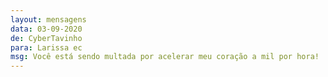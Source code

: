 ```yaml
---
layout: mensagens
data: 03-09-2020
de: CyberTavinho
para: Larissa ec
msg: Você está sendo multada por acelerar meu coração a mil por hora!
---
```

